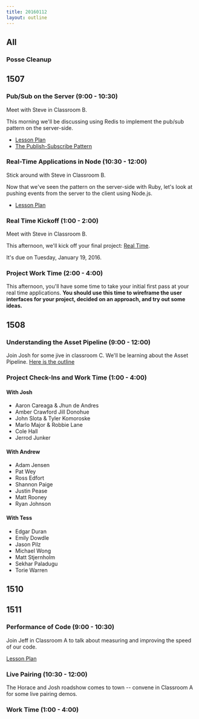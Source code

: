 ```yaml
---
title: 20160112
layout: outline
---
```


## All

### Posse Cleanup

## 1507

### Pub/Sub on the Server (9:00 - 10:30)

Meet with Steve in Classroom B.

This morning we'll be discussing using Redis to implement the pub/sub pattern on the server-side.

* [Lesson Plan](https://github.com/turingschool/lesson_plans/blob/master/ruby_04-apis_and_scalability/pubsub_on_the_server.markdown)
* [The Publish-Subscribe Pattern](https://en.wikipedia.org/wiki/Publish%E2%80%93subscribe_pattern)

### Real-Time Applications in Node (10:30 - 12:00)

Stick around with Steve in Classroom B.

Now that we've seen the pattern on the server-side with Ruby, let's look at pushing events from the server to the client using Node.js.

* [Lesson Plan](https://github.com/turingschool/lesson_plans/blob/master/ruby_04-apis_and_scalability/real_time_applications_with_node.markdown)

### Real Time Kickoff (1:00 - 2:00)

Meet with Steve in Classroom B.

This afternoon, we'll kick off your final project: [Real Time][rt].

[rt]: https://github.com/turingschool/curriculum/blob/master/source/projects/real_time.markdown

It's due on Tuesday, January 19, 2016.

### Project Work Time (2:00 - 4:00)

This afternoon, you'll have some time to take your initial first pass at your real time applications. **You should use this time to wireframe the user interfaces for your project, decided on an approach, and try out some ideas.**


## 1508

### Understanding the Asset Pipeline (9:00 - 12:00)

Join Josh for some jive in classroom C. We'll be learning about the Asset Pipeline. [Here is the outline](https://github.com/turingschool/lesson_plans/blob/master/ruby_03-professional_rails_applications/understanding_the_asset_pipeline.md)  

### Project Check-Ins and Work Time (1:00 - 4:00)

#### With Josh

* Aaron Careaga & Jhun de Andres
* Amber Crawford Jill Donohue
* John Slota & Tyler Komoroske
* Marlo Major & Robbie Lane
* Cole Hall
* Jerrod Junker

#### With Andrew

* Adam Jensen
* Pat Wey
* Ross Edfort
* Shannon Paige
* Justin Pease
* Matt Rooney
* Ryan Johnson

#### With Tess

* Edgar Duran
* Emily Dowdle
* Jason Pilz
* Michael Wong
* Matt Stjernholm
* Sekhar Paladugu
* Torie Warren

## 1510

## 1511

### Performance of Code (9:00 - 10:30)

Join Jeff in Classroom A to talk about measuring and improving
the speed of our code.

[Lesson Plan](https://github.com/turingschool/lesson_plans/blob/master/ruby_01-object_oriented_programming_with_ruby/performance_of_code.markdown)

### Live Pairing (10:30 - 12:00)

The Horace and Josh roadshow comes to town -- convene in
Classroom A for some live pairing demos.

### Work Time (1:00 - 4:00)

